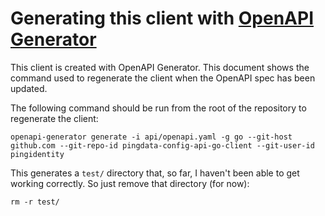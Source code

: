 # Generating this client with [OpenAPI Generator](https://openapi-generator.tech/)
This client is created with OpenAPI Generator. This document shows the command used to regenerate the client when the OpenAPI spec has been updated.

The following command should be run from the root of the repository to regenerate the client:
```
openapi-generator generate -i api/openapi.yaml -g go --git-host github.com --git-repo-id pingdata-config-api-go-client --git-user-id pingidentity
```

This generates a `test/` directory that, so far, I haven't been able to get working correctly. So just remove that directory (for now):

```
rm -r test/
```
